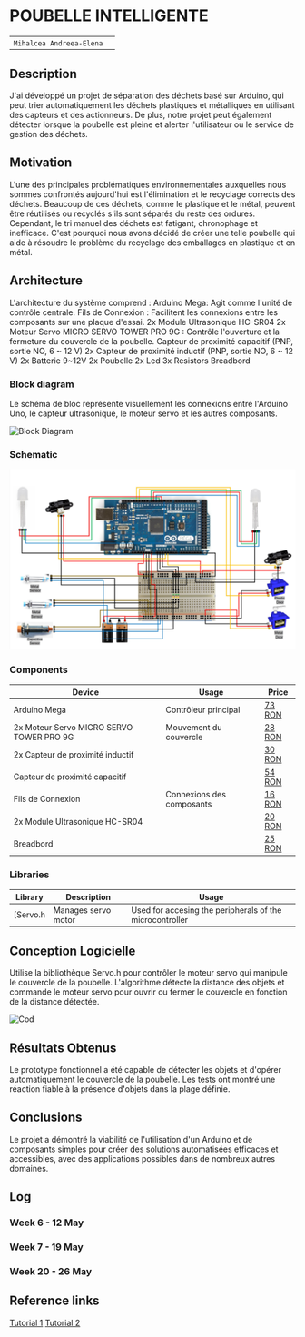 # POUBELLE INTELLIGENTE


| | |
|-|-|
|`Mihalcea Andreea-Elena` | 


## Description
J'ai développé un projet de séparation des déchets basé sur Arduino, qui peut trier automatiquement les déchets plastiques et métalliques en utilisant des capteurs et des actionneurs. De plus, notre projet peut également détecter lorsque la poubelle est pleine et alerter l'utilisateur ou le service de gestion des déchets.

## Motivation
 L'une des principales problématiques environnementales auxquelles nous sommes confrontés aujourd'hui est l'élimination et le recyclage corrects des déchets. Beaucoup de ces déchets, comme le plastique et le métal, peuvent être réutilisés ou recyclés s'ils sont séparés du reste des ordures. Cependant, le tri manuel des déchets est fatigant, chronophage et inefficace. C'est pourquoi nous avons décidé de créer une telle poubelle qui aide à résoudre le problème du recyclage des emballages en plastique et en métal.

## Architecture
L'architecture du système comprend :
Arduino Mega: Agit comme l'unité de contrôle centrale.
Fils de Connexion : Facilitent les connexions entre les composants sur une plaque d'essai.
2x Module Ultrasonique HC-SR04
2x Moteur Servo MICRO SERVO TOWER PRO 9G : Contrôle l'ouverture et la fermeture du couvercle de la poubelle.
Capteur de proximité capacitif (PNP, sortie NO, 6 ~ 12 V)
2x Capteur de proximité inductif (PNP, sortie NO, 6 ~ 12 V)
2x Batterie 9~12V
2x Poubelle
2x Led
3x Resistors
Breadbord

### Block diagram
Le schéma de bloc représente visuellement les connexions entre l'Arduino Uno, le capteur ultrasonique, le moteur servo et les autres composants.
<!-- Make sure the path to the picture is correct -->
![Block Diagram](block_diagram.jpg)

### Schematic

![Schematic](Schemeproiect/schema.png)

### Components


<!-- This is just an example, fill in with your actual components -->


| Device | Usage | Price |
|--------|--------|-------|
| Arduino Mega | Contrôleur principal | [73 RON](https://www.optimusdigital.ro/ro/compatibile-cu-arduino-mega/471-placa-de-dezvoltare-compatibila-cu-arduino-mega-2560-atmega2560-ch340.html?search_query=%09Placa+de+dezvoltare+compatibila+cu+Arduino+MEGA+2560+%28ATmega2560+++CH340%29&results=5) |
| 2x Moteur Servo MICRO SERVO TOWER PRO 9G | Mouvement du couvercle | [28 RON](https://www.optimusdigital.ro/ro/motoare-servomotoare/26-micro-servomotor-sg90.html?search_query=Micro+Servomotor+SG90+90%C2%B0&results=9) |
|2x Capteur de proximité inductif |  | [30 RON](https://cleste.ro/pro-signal-psg-jmp150mm-jumper-cable-male-to-male-connectors-150mm-length-pack-of-10-arduino-beaglebone-pachet.html) |
|Capteur de proximité capacitif|  | [54 RON](https://www.fruugo.ro/ljc18a3-h-zby-1-10mm-capacitance-proximity-sensor-switch-no-dc-6-36v-300ma/p-160356332-340280224?language=en&ac=KelkooCSS&asc=pmax&gad_source=1&gclid=Cj0KCQjw6auyBhDzARIsALIo6v_tLAd3UDKk4OnZNB3JifeboIvujaI3njk0DPMUdVTTvihMQpzxyQIaAjtzEALw_wcB)  |
|Fils de Connexion | Connexions des composants | [16 RON](https://www.optimusdigital.ro/ro/senzori-senzori-de-distanta/3753-senzor-de-metal-normal-deschis-lj12a34zbx.html?search_query=Senzor+Inductiv+de+Proximitate+LJ12A34Z%2FBX&results=1) |
|2x Module Ultrasonique HC-SR04|  | [20 RON](https://ardushop.ro/ro/electronica/47-modul-senzor-ultrasonic-detector-distanta.html?search_query=Ultrasonic&results=5) |
| Breadbord|  | [25 RON](https://ardushop.ro/ro/electronica/163-kit-breadboard830-65xfire-jumper-sursa-alimentare-335v.html) |

### Libraries

<!-- This is just an example, fill in the table with your actual components -->

| Library | Description | Usage |
|---------|-------------|-------|
| [Servo.h | Manages servo motor | Used for accesing the peripherals of the microcontroller  |

## Conception Logicielle
Utilise la bibliothèque Servo.h pour contrôler le moteur servo qui manipule le couvercle de la poubelle. L'algorithme détecte la distance des objets et commande le moteur servo pour ouvrir ou fermer le couvercle en fonction de la distance détectée.

![Cod](cod.png)

## Résultats Obtenus
Le prototype fonctionnel a été capable de détecter les objets et d'opérer automatiquement le couvercle de la poubelle. Les tests ont montré une réaction fiable à la présence d'objets dans la plage définie.

## Conclusions
Le projet a démontré la viabilité de l'utilisation d'un Arduino et de composants simples pour créer des solutions automatisées efficaces et accessibles, avec des applications possibles dans de nombreux autres domaines.

## Log

<!-- write every week your progress here -->

### Week 6 - 12 May

### Week 7 - 19 May

### Week 20 - 26 May


## Reference links

<!-- Fill in with appropriate links and link titles -->

[Tutorial 1](https://www.youtube.com/watch?v=aqAUIhVwF6o)
[Tutorial 2](https://www.youtube.com/watch?v=9yrP1CZN3Ds)



